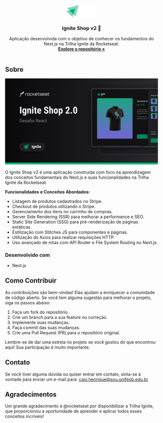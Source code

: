 <a name="readme-top"></a>

<br />
<div align="center">
  <a href="https://github.com/caiobarbosadev/ignite-shop-v2">
    <img src="https://raw.githubusercontent.com/caiobarbosadev/ignite-shop-v2/master/Logo.png" alt="Logo" width="100">
  </a>

<h3 align="center">Ignite Shop v2 🚀</h3>

  <p align="center">
    Aplicação desenvolvida com o objetivo de conhecer os fundamentos do Next.js na Trilha Ignite da Rocketseat.
    <br />
    <a href="https://github.com/caiobarbosadev/ignite-shop-v2"><strong>Explore o repositório »</strong></a>
    <br />
    <br />
  </p>
</div>

## Sobre

![Ignite Shop v2](https://github.com/caiobarbosadev/ignite-shop-v2/blob/master/Capa.png)

O Ignite Shop v2 é uma aplicação construída com foco na aprendizagem dos conceitos fundamentais do Next.js e suas funcionalidades na Trilha Ignite da Rocketseat.

**Funcionalidades e Conceitos Abordados:**
- Listagem de produtos cadastrados no Stripe.
- Checkout de produtos utilizando o Stripe.
- Gerenciamento dos itens no carrinho de compras.
- Server Side Rendering (SSR) para melhorar a performance e SEO.
- Static Site Generation (SSG) para pré-renderização de páginas estáticas.
- Estilização com Stitches JS para componentes e páginas.
- Utilização do Axios para realizar requisições HTTP.
- Uso avançado de rotas com API Router e File System Routing no Next.js.

### Desenvolvido com

* Next.js

## Como Contribuir

As contribuições são bem-vindas! Elas ajudam a enriquecer a comunidade de código aberto. Se você tem alguma sugestão para melhorar o projeto, siga os passos abaixo:

1. Faça um fork do repositório.
2. Crie um branch para a sua feature ou correção.
3. Implemente suas mudanças.
4. Faça commit das suas mudanças.
5. Crie uma Pull Request (PR) para o repositório original.

Lembre-se de dar uma estrela no projeto se você gostou do que encontrou aqui! Sua participação é muito importante.

## Contato

Se você tiver alguma dúvida ou quiser entrar em contato, sinta-se à vontade para enviar um e-mail para: caio.henrique@sou.unifeob.edu.br

## Agradecimentos

Um grande agradecimento à @rocketseat por disponibilizar a Trilha Ignite, que proporcionou a oportunidade de aprender e aplicar todos esses conceitos incríveis!
